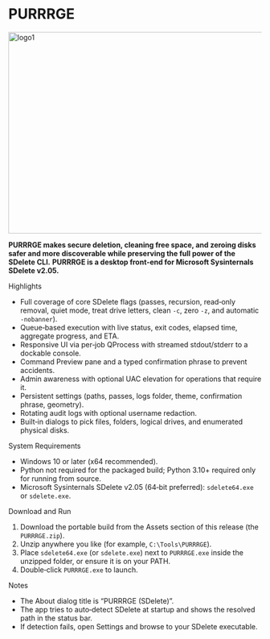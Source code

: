 # PURRRGE
<img width="1100" height="400" alt="logo1" src="https://github.com/user-attachments/assets/b5935c36-a53f-4975-b03e-c9bb6924c6a0" />

**PURRRGE makes secure deletion, cleaning free space, and zeroing disks safer and more discoverable while preserving the full power of the SDelete CLI.**
**PURRRGE is a desktop front‑end for Microsoft Sysinternals SDelete v2.05.**

Highlights
- Full coverage of core SDelete flags (passes, recursion, read‑only removal, quiet mode, treat drive letters, clean `-c`, zero `-z`, and automatic `-nobanner`).
- Queue‑based execution with live status, exit codes, elapsed time, aggregate progress, and ETA.
- Responsive UI via per‑job QProcess with streamed stdout/stderr to a dockable console.
- Command Preview pane and a typed confirmation phrase to prevent accidents.
- Admin awareness with optional UAC elevation for operations that require it.
- Persistent settings (paths, passes, logs folder, theme, confirmation phrase, geometry).
- Rotating audit logs with optional username redaction.
- Built‑in dialogs to pick files, folders, logical drives, and enumerated physical disks.

System Requirements
- Windows 10 or later (x64 recommended).
- Python not required for the packaged build; Python 3.10+ required only for running from source.
- Microsoft Sysinternals SDelete v2.05 (64‑bit preferred): `sdelete64.exe` or `sdelete.exe`.

Download and Run
1. Download the portable build from the Assets section of this release (the `PURRRGE.zip`).
2. Unzip anywhere you like (for example, `C:\Tools\PURRRGE`).
3. Place `sdelete64.exe` (or `sdelete.exe`) next to `PURRRGE.exe` inside the unzipped folder, or ensure it is on your PATH.
4. Double‑click `PURRRGE.exe` to launch.

Notes
- The About dialog title is “PURRRGE (SDelete)”.
- The app tries to auto‑detect SDelete at startup and shows the resolved path in the status bar.
- If detection fails, open Settings and browse to your SDelete executable.

